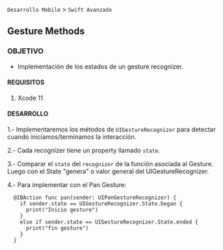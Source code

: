 
`Desarrollo Mobile` > `Swift Avanzado`

## Gesture Methods

### OBJETIVO

- Implementación de los estados de un gesture recognizer.

#### REQUISITOS

1. Xcode 11

#### DESARROLLO

1.- Implementaremos los métodos de `UIGestureRecognizer` para detectar cuando iniciamos/terminamos la interacción.

2.- Cada recognizer tiene un property llamado `state`.

3.- Comparar el `state` del `recognizer` de la función asociada al Gesture. Luego con el State "genera" o valor general del UIGestureRecognizer.

4.- Para implementar con el Pan Gesture:

```
  @IBAction func pan(sender: UIPanGestureRecognizer) {
    if sender.state == UIGestureRecognizer.State.began {
      print("Inicio gesture")
    }
    else if sender.state == UIGestureRecognizer.State.ended {
      print("fin gesture")
    }
  }
```
